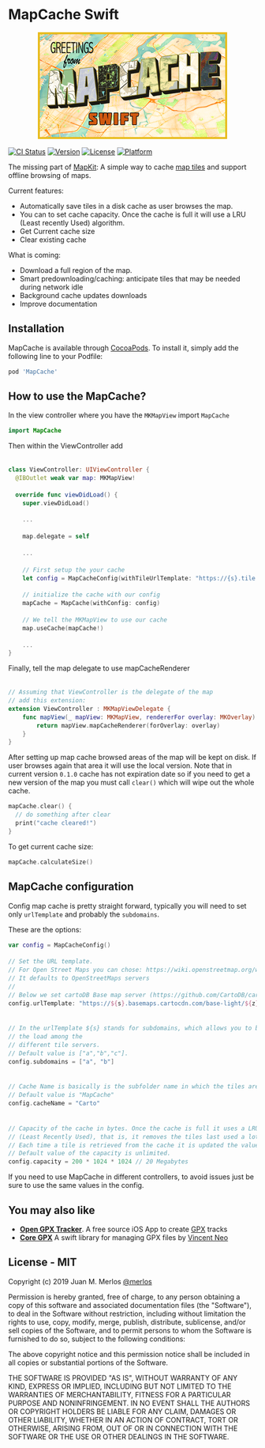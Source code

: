 # MapCache Swift

<p><div style="text-align:center"><img src="./images/MapCache.png"></div>
</p>

[![CI Status](https://travis-ci.com/merlos/MapCache.svg?branch=master)](https://travis-ci.org/merlos/MapCache)
[![Version](https://img.shields.io/cocoapods/v/MapCache.svg?style=flat)](https://cocoapods.org/pods/MapCache)
[![License](https://img.shields.io/cocoapods/l/MapCache.svg?style=flat)](https://cocoapods.org/pods/MapCache)
[![Platform](https://img.shields.io/cocoapods/p/MapCache.svg?style=flat)](https://cocoapods.org/pods/MapCache)

The missing part of [MapKit](https://developer.apple.com/documentation/mapkit): A simple way to cache [map tiles](https://en.wikipedia.org/wiki/Tiled_web_map) and support offline browsing of maps.

Current features: 
* Automatically save tiles in a disk cache as user browses the map.
* You can to set cache capacity. Once the cache is full it will use a LRU (Least recently Used) algorithm.
* Get Current cache size
* Clear existing cache

What is coming:
 * Download a full region of the map. 
 * Smart predownloading/caching: anticipate tiles that may be needed during network idle
 * Background cache updates downloads
 * Improve documentation

## Installation

MapCache is available through [CocoaPods](https://cocoapods.org). To install
it, simply add the following line to your Podfile:

```ruby
pod 'MapCache'
```
## How to use the MapCache?

In the view controller where you have the `MKMapView` import `MapCache`

```swift
import MapCache
```

Then within the ViewController add

```swift

class ViewController: UIViewController {
  @IBOutlet weak var map: MKMapView!

  override func viewDidLoad() {
    super.viewDidLoad()

    ...

    map.delegate = self

    ...

    // First setup the your cache
    let config = MapCacheConfig(withTileUrlTemplate: "https://{s}.tile.openstreetmap.org/{z}/{x}/{y}.png")

    // initialize the cache with our config
    mapCache = MapCache(withConfig: config)

    // We tell the MKMapView to use our cache
    map.useCache(mapCache!)

    ...
}
```

Finally, tell the map delegate to use mapCacheRenderer

```swift

// Assuming that ViewController is the delegate of the map
// add this extension:
extension ViewController : MKMapViewDelegate {
    func mapView(_ mapView: MKMapView, rendererFor overlay: MKOverlay) -> MKOverlayRenderer {
        return mapView.mapCacheRenderer(forOverlay: overlay)
    }
}

```
After setting up map cache browsed areas of the map will be kept on disk. If user browses again that area it will use the local version.
Note that in current version `0.1.0` cache has not expiration date so if you need to get a new version of the map you must call `clear()` which will wipe out the whole cache.

```swift
mapCache.clear() {
  // do something after clear
  print("cache cleared!")
}
```

To get current cache size:

```swift
mapCache.calculateSize()
``` 

## MapCache configuration
Config map cache is pretty straight forward, typically you will need to set only `urlTemplate` and probably the `subdomains`. 

These are the options:

```swift
var config = MapCacheConfig()

// Set the URL template. 
// For Open Street Maps you can chose: https://wiki.openstreetmap.org/wiki/Tile_servers
// It defaults to OpenStreetMaps servers 
//
// Below we set cartoDB Base map server (https://github.com/CartoDB/cartodb/wiki/BaseMaps-available)
config.urlTemplate: "https://${s}.basemaps.cartocdn.com/base-light/${z}/${x}/${y}.png"


// In the urlTemplate ${s} stands for subdomains, which allows you to balance 
// the load among the
// different tile servers.
// Default value is ["a","b","c"].
config.subdomains = ["a", "b"] 


// Cache Name is basically is the subfolder name in which the tiles are store.
// Default value is "MapCache"
config.cacheName = "Carto" 


// Capacity of the cache in bytes. Once the cache is full it uses a LRU algorithm 
// (Least Recently Used), that is, it removes the tiles last used a lot of time ago. 
// Each time a tile is retrieved from the cache it is updated the value of last time used.
// Default value of the capacity is unlimited.
config.capacity = 200 * 1024 * 1024 // 20 Megabytes


```

If you need to use MapCache in different controllers, to avoid issues just be sure to use the same values in the config.


## You may also like

* **[Open GPX Tracker](https://github.com/merlos/iOS-Open-GPX-Tracker)**. A free source iOS App to create [GPX](https://en.wikipedia.org/wiki/GPS_Exchange_Format) tracks
* **[Core GPX](https://github.com/vincentneo/CoreGPX)** A swift library for managing GPX files by [Vincent Neo](https://github.com/vincentneo)

## License - MIT

Copyright (c) 2019 Juan M. Merlos [@merlos](http://twitter.com/merlos)

Permission is hereby granted, free of charge, to any person obtaining a copy
of this software and associated documentation files (the "Software"), to deal
in the Software without restriction, including without limitation the rights
to use, copy, modify, merge, publish, distribute, sublicense, and/or sell
copies of the Software, and to permit persons to whom the Software is
furnished to do so, subject to the following conditions:

The above copyright notice and this permission notice shall be included in
all copies or substantial portions of the Software.

THE SOFTWARE IS PROVIDED "AS IS", WITHOUT WARRANTY OF ANY KIND, EXPRESS OR
IMPLIED, INCLUDING BUT NOT LIMITED TO THE WARRANTIES OF MERCHANTABILITY,
FITNESS FOR A PARTICULAR PURPOSE AND NONINFRINGEMENT. IN NO EVENT SHALL THE
AUTHORS OR COPYRIGHT HOLDERS BE LIABLE FOR ANY CLAIM, DAMAGES OR OTHER
LIABILITY, WHETHER IN AN ACTION OF CONTRACT, TORT OR OTHERWISE, ARISING FROM,
OUT OF OR IN CONNECTION WITH THE SOFTWARE OR THE USE OR OTHER DEALINGS IN
THE SOFTWARE.
